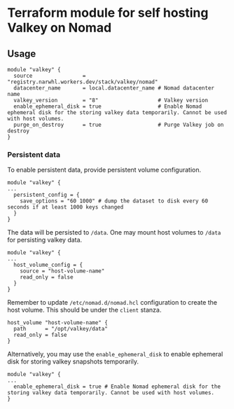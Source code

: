 # Terraform module for self hosting Valkey on Nomad

## Usage

```hcl
module "valkey" {
  source                = "registry.narwhl.workers.dev/stack/valkey/nomad"
  datacenter_name       = local.datacenter_name # Nomad datacenter name
  valkey_version        = "8"                   # Valkey version
  enable_ephemeral_disk = true                  # Enable Nomad ephemeral disk for the storing valkey data temporarily. Cannot be used with host volumes.
  purge_on_destroy      = true                  # Purge Valkey job on destroy
}
```

### Persistent data

To enable persistent data, provide persistent volume configuration.

```hcl
module "valkey" {
...
  persistent_config = {
    save_options = "60 1000" # dump the dataset to disk every 60 seconds if at least 1000 keys changed
  }
}
```

The data will be persisted to `/data`. One may mount host volumes to `/data`
for persisting valkey data.

```hcl
module "valkey" {
...
  host_volume_config = {
    source = "host-volume-name"
    read_only = false
  }
}
```

Remember to update `/etc/nomad.d/nomad.hcl` configuration to create the host
volume. This should be under the `client` stanza.

```hcl
host_volume "host-volume-name" {
  path      = "/opt/valkey/data"
  read_only = false
}
```

Alternatively, you may use the `enable_ephemeral_disk` to enable ephemeral disk
for storing valkey snapshots temporarily.

```hcl
module "valkey" {
...
  enable_ephemeral_disk = true # Enable Nomad ephemeral disk for the storing valkey data temporarily. Cannot be used with host volumes.
}
```
